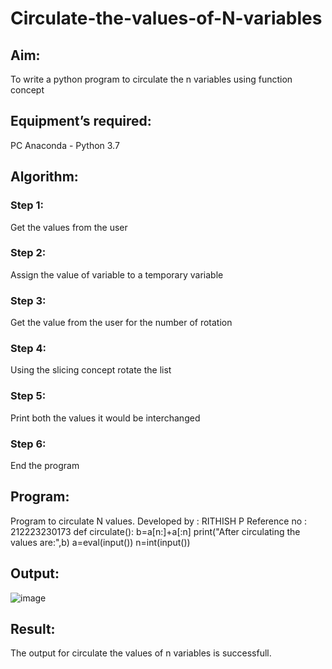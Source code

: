 # Circulate-the-values-of-N-variables
## Aim:
To write a python program to circulate the n variables using function concept
## Equipment’s required:
PC
Anaconda - Python 3.7
## Algorithm: 
### Step 1:
Get the values from the user

### Step 2: 
Assign the value of variable to a temporary variable

### Step 3: 
Get the value from the user for the number of rotation

### Step 4: 
Using the slicing concept rotate the list

### Step 5: 
Print both the values it would be interchanged

### Step 6: 
End the program

## Program:
Program to circulate N values.
Developed by : RITHISH P
Reference no : 212223230173
def circulate():
    b=a[n:]+a[:n]
    print("After circulating the values are:",b)
a=eval(input())
n=int(input())
## Output:
![image](https://github.com/RITHISHlearn/Circulate-the-values-of-N-variables/assets/145446645/0f79e9b8-574c-4bf0-a850-01812cf692b7)

## Result:
The output for circulate the values of n variables is successfull.
